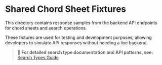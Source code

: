 # Shared Chord Sheet Fixtures

This directory contains response samples from the backend API endpoints for chord sheets and search operations.

These fixtures are used for testing and development purposes, allowing developers to simulate API responses without needing a live backend.

> 📖 **For detailed search type documentation and API patterns, see:** [Search Types Guide](../../docs/dev-guides/search-types.md)
